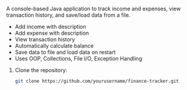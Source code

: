 

A console-based Java application to track income and expenses, view transaction history, and save/load data from a file.


- Add income with description
- Add expense with description
- View transaction history
- Automatically calculate balance
- Save data to file and load data on restart
- Uses OOP, Collections, File I/O, Exception Handling


1. Clone the repository:
   ```bash
   git clone https://github.com/yourusername/finance-tracker.git
